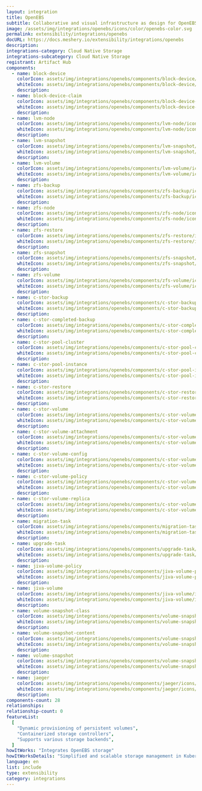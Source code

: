 ```yaml
---
layout: integration
title: OpenEBS
subtitle: Collaborative and visual infrastructure as design for OpenEBS
image: /assets/img/integrations/openebs/icons/color/openebs-color.svg
permalink: extensibility/integrations/openebs
docURL: https://docs.meshery.io/extensibility/integrations/openebs
description:
integrations-category: Cloud Native Storage
integrations-subcategory: Cloud Native Storage
registrant: Artifact Hub
components:
  - name: block-device
    colorIcon: assets/img/integrations/openebs/components/block-device/icons/color/block-device-color.svg
    whiteIcon: assets/img/integrations/openebs/components/block-device/icons/white/block-device-white.svg
    description:
  - name: block-device-claim
    colorIcon: assets/img/integrations/openebs/components/block-device-claim/icons/color/block-device-claim-color.svg
    whiteIcon: assets/img/integrations/openebs/components/block-device-claim/icons/white/block-device-claim-white.svg
    description:
  - name: lvm-node
    colorIcon: assets/img/integrations/openebs/components/lvm-node/icons/color/lvm-node-color.svg
    whiteIcon: assets/img/integrations/openebs/components/lvm-node/icons/white/lvm-node-white.svg
    description:
  - name: lvm-snapshot
    colorIcon: assets/img/integrations/openebs/components/lvm-snapshot/icons/color/lvm-snapshot-color.svg
    whiteIcon: assets/img/integrations/openebs/components/lvm-snapshot/icons/white/lvm-snapshot-white.svg
    description:
  - name: lvm-volume
    colorIcon: assets/img/integrations/openebs/components/lvm-volume/icons/color/lvm-volume-color.svg
    whiteIcon: assets/img/integrations/openebs/components/lvm-volume/icons/white/lvm-volume-white.svg
    description:
  - name: zfs-backup
    colorIcon: assets/img/integrations/openebs/components/zfs-backup/icons/color/zfs-backup-color.svg
    whiteIcon: assets/img/integrations/openebs/components/zfs-backup/icons/white/zfs-backup-white.svg
    description:
  - name: zfs-node
    colorIcon: assets/img/integrations/openebs/components/zfs-node/icons/color/zfs-node-color.svg
    whiteIcon: assets/img/integrations/openebs/components/zfs-node/icons/white/zfs-node-white.svg
    description:
  - name: zfs-restore
    colorIcon: assets/img/integrations/openebs/components/zfs-restore/icons/color/zfs-restore-color.svg
    whiteIcon: assets/img/integrations/openebs/components/zfs-restore/icons/white/zfs-restore-white.svg
    description:
  - name: zfs-snapshot
    colorIcon: assets/img/integrations/openebs/components/zfs-snapshot/icons/color/zfs-snapshot-color.svg
    whiteIcon: assets/img/integrations/openebs/components/zfs-snapshot/icons/white/zfs-snapshot-white.svg
    description:
  - name: zfs-volume
    colorIcon: assets/img/integrations/openebs/components/zfs-volume/icons/color/zfs-volume-color.svg
    whiteIcon: assets/img/integrations/openebs/components/zfs-volume/icons/white/zfs-volume-white.svg
    description:
  - name: c-stor-backup
    colorIcon: assets/img/integrations/openebs/components/c-stor-backup/icons/color/c-stor-backup-color.svg
    whiteIcon: assets/img/integrations/openebs/components/c-stor-backup/icons/white/c-stor-backup-white.svg
    description:
  - name: c-stor-completed-backup
    colorIcon: assets/img/integrations/openebs/components/c-stor-completed-backup/icons/color/c-stor-completed-backup-color.svg
    whiteIcon: assets/img/integrations/openebs/components/c-stor-completed-backup/icons/white/c-stor-completed-backup-white.svg
    description:
  - name: c-stor-pool-cluster
    colorIcon: assets/img/integrations/openebs/components/c-stor-pool-cluster/icons/color/c-stor-pool-cluster-color.svg
    whiteIcon: assets/img/integrations/openebs/components/c-stor-pool-cluster/icons/white/c-stor-pool-cluster-white.svg
    description:
  - name: c-stor-pool-instance
    colorIcon: assets/img/integrations/openebs/components/c-stor-pool-instance/icons/color/c-stor-pool-instance-color.svg
    whiteIcon: assets/img/integrations/openebs/components/c-stor-pool-instance/icons/white/c-stor-pool-instance-white.svg
    description:
  - name: c-stor-restore
    colorIcon: assets/img/integrations/openebs/components/c-stor-restore/icons/color/c-stor-restore-color.svg
    whiteIcon: assets/img/integrations/openebs/components/c-stor-restore/icons/white/c-stor-restore-white.svg
    description:
  - name: c-stor-volume
    colorIcon: assets/img/integrations/openebs/components/c-stor-volume/icons/color/c-stor-volume-color.svg
    whiteIcon: assets/img/integrations/openebs/components/c-stor-volume/icons/white/c-stor-volume-white.svg
    description:
  - name: c-stor-volume-attachment
    colorIcon: assets/img/integrations/openebs/components/c-stor-volume-attachment/icons/color/c-stor-volume-attachment-color.svg
    whiteIcon: assets/img/integrations/openebs/components/c-stor-volume-attachment/icons/white/c-stor-volume-attachment-white.svg
    description:
  - name: c-stor-volume-config
    colorIcon: assets/img/integrations/openebs/components/c-stor-volume-config/icons/color/c-stor-volume-config-color.svg
    whiteIcon: assets/img/integrations/openebs/components/c-stor-volume-config/icons/white/c-stor-volume-config-white.svg
    description:
  - name: c-stor-volume-policy
    colorIcon: assets/img/integrations/openebs/components/c-stor-volume-policy/icons/color/c-stor-volume-policy-color.svg
    whiteIcon: assets/img/integrations/openebs/components/c-stor-volume-policy/icons/white/c-stor-volume-policy-white.svg
    description:
  - name: c-stor-volume-replica
    colorIcon: assets/img/integrations/openebs/components/c-stor-volume-replica/icons/color/c-stor-volume-replica-color.svg
    whiteIcon: assets/img/integrations/openebs/components/c-stor-volume-replica/icons/white/c-stor-volume-replica-white.svg
    description:
  - name: migration-task
    colorIcon: assets/img/integrations/openebs/components/migration-task/icons/color/migration-task-color.svg
    whiteIcon: assets/img/integrations/openebs/components/migration-task/icons/white/migration-task-white.svg
    description:
  - name: upgrade-task
    colorIcon: assets/img/integrations/openebs/components/upgrade-task/icons/color/upgrade-task-color.svg
    whiteIcon: assets/img/integrations/openebs/components/upgrade-task/icons/white/upgrade-task-white.svg
    description:
  - name: jiva-volume-policy
    colorIcon: assets/img/integrations/openebs/components/jiva-volume-policy/icons/color/jiva-volume-policy-color.svg
    whiteIcon: assets/img/integrations/openebs/components/jiva-volume-policy/icons/white/jiva-volume-policy-white.svg
    description:
  - name: jiva-volume
    colorIcon: assets/img/integrations/openebs/components/jiva-volume/icons/color/jiva-volume-color.svg
    whiteIcon: assets/img/integrations/openebs/components/jiva-volume/icons/white/jiva-volume-white.svg
    description:
  - name: volume-snapshot-class
    colorIcon: assets/img/integrations/openebs/components/volume-snapshot-class/icons/color/volume-snapshot-class-color.svg
    whiteIcon: assets/img/integrations/openebs/components/volume-snapshot-class/icons/white/volume-snapshot-class-white.svg
    description:
  - name: volume-snapshot-content
    colorIcon: assets/img/integrations/openebs/components/volume-snapshot-content/icons/color/volume-snapshot-content-color.svg
    whiteIcon: assets/img/integrations/openebs/components/volume-snapshot-content/icons/white/volume-snapshot-content-white.svg
    description:
  - name: volume-snapshot
    colorIcon: assets/img/integrations/openebs/components/volume-snapshot/icons/color/volume-snapshot-color.svg
    whiteIcon: assets/img/integrations/openebs/components/volume-snapshot/icons/white/volume-snapshot-white.svg
    description:
  - name: jaeger
    colorIcon: assets/img/integrations/openebs/components/jaeger/icons/color/jaeger-color.svg
    whiteIcon: assets/img/integrations/openebs/components/jaeger/icons/white/jaeger-white.svg
    description:
components-count: 28
relationships:
relationship-count: 0
featureList:
  [
    "Dynamic provisioning of persistent volumes",
    "Containerized storage controllers",
    "Supports various storage backends",
  ]
howItWorks: "Integrates OpenEBS storage"
howItWorksDetails: "Simplified and scalable storage management in Kubernetes"
language: en
list: include
type: extensibility
category: integrations
---
```

